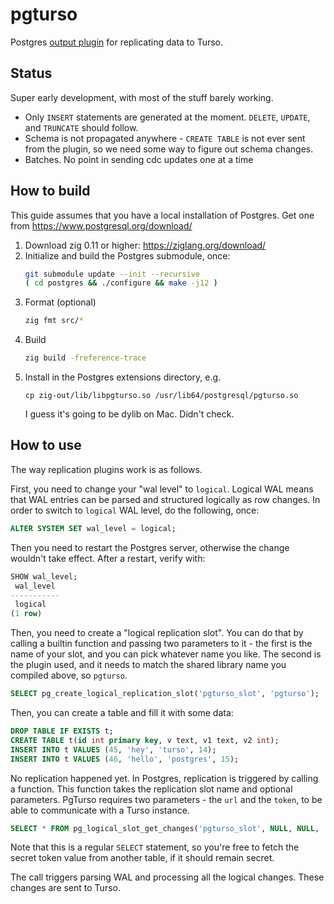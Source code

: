# pgturso

Postgres [output plugin](https://www.postgresql.org/docs/current/logicaldecoding-output-plugin.html) for replicating data to Turso.

## Status

Super early development, with most of the stuff barely working.
* Only `INSERT` statements are generated at the moment. `DELETE`, `UPDATE`, and `TRUNCATE` should follow.
* Schema is not propagated anywhere - `CREATE TABLE` is not ever sent from the plugin, so we need some way to figure out schema changes.
* Batches. No point in sending cdc updates one at a time

## How to build

This guide assumes that you have a local installation of Postgres. Get one from https://www.postgresql.org/download/

1. Download zig 0.11 or higher: https://ziglang.org/download/
2. Initialize and build the Postgres submodule, once:
   ```sh
   git submodule update --init --recursive
   ( cd postgres && ./configure && make -j12 )
   ```
3. Format (optional)
   ```sh
   zig fmt src/*
   ```
4. Build
   ```sh
   zig build -freference-trace
   ```
5. Install in the Postgres extensions directory, e.g.
   ```
   cp zig-out/lib/libpgturso.so /usr/lib64/postgresql/pgturso.so
   ```
   I guess it's going to be dylib on Mac. Didn't check.

## How to use

The way replication plugins work is as follows.

First, you need to change your "wal level" to `logical`. Logical WAL means that WAL entries can be parsed
and structured logically as row changes. In order to switch to `logical` WAL level, do the following, once:
```sql
ALTER SYSTEM SET wal_level = logical;
```
Then you need to restart the Postgres server, otherwise the change wouldn't take effect. After a restart, verify with:
```sql
SHOW wal_level;
 wal_level 
-----------
 logical
(1 row)
```

Then, you need to create a "logical replication slot".
You can do that by calling a builtin function and passing two parameters to it - the first is the name of your slot,
and you can pick whatever name you like. The second is the plugin used, and it needs to match the shared library name
you compiled above, so `pgturso`.
```sql
SELECT pg_create_logical_replication_slot('pgturso_slot', 'pgturso');
```

Then, you can create a table and fill it with some data:
```sql
DROP TABLE IF EXISTS t;
CREATE TABLE t(id int primary key, v text, v1 text, v2 int);
INSERT INTO t VALUES (45, 'hey', 'turso', 14);
INSERT INTO t VALUES (46, 'hello', 'postgres', 15);
```

No replication happened yet. In Postgres, replication is triggered by calling a function. This function takes the replication slot name and optional parameters.
PgTurso requires two parameters - the `url` and the `token`, to be able to communicate with a Turso instance.
```sql
SELECT * FROM pg_logical_slot_get_changes('pgturso_slot', NULL, NULL, 'url', 'http://127.0.0.1:8080/', 'auth', 's3cr3t');
```
Note that this is a regular `SELECT` statement, so you're free to fetch the secret token value from another table, if it should remain secret.

The call triggers parsing WAL and processing all the logical changes. These changes are sent to Turso.
